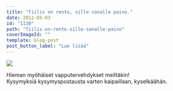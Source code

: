 ```yaml
---
title: "fiilis on rento, sille sanalle paino."
date: 2012-05-03
id: "1130"
path: "fiilis-on-rento-sille-sanalle-paino"
coverImageId: ""
template: blog-post
post_button_label: "Lue lisää"
---
```


[![](/images/IMG_9019.jpg)](http://4.bp.blogspot.com/-MDNUVKXPz90/T6Jz-cHLS2I/AAAAAAAAAnA/WME4fhjMc30/s1600/IMG_9019.jpg)

Hieman myöhäiset vapputervehdykset meiltäkin!  
Kysymyksiä kysymyspostausta varten kaipaillaan, kyselkäähän.
